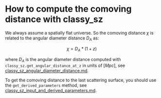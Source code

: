 # How to compute the comoving distance with classy_sz

We always assume a spatially flat universe. So the comoving distance $\chi$ is related to the angular diameter distance $D_A$ as:


$$
\chi = D_A * (1+z)
$$

where $D_A$ is the angular diameter distance computed with `classy_sz.get_angular_distance_at_z` in units of $[Mpc]$, see [classy_sz_angular_diameter_distance.md](classy_sz_angular_diameter_distance.md).

To get the comoving distance to the last scattering surface, you should use the `get_derived_parameters` method, see [classy_sz_input_and_derived_parameters.md](classy_sz_input_and_derived_parameters.md).









